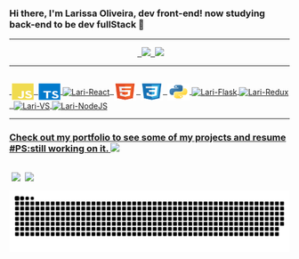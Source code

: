   ### Hi there, I'm Larissa Oliveira, dev front-end! now studying back-end to be dev fullStack 👋
  <hr>
<div align="center">
  <a href="https://github.com/larissakoliveira">
  <a href="https://larissa-portfolio.vercel.app/">
  <img height="180em" src="https://github-readme-stats.vercel.app/api?username=larissakoliveira&show_icons=true&theme=dracula&include_all_commits=true&count_private=true"/>
  <img height="180em" src="https://github-readme-stats.vercel.app/api/top-langs/?username=larissakoliveira&layout=compact&langs_count=7&theme=dracula"/>
</div>
    <hr>
<div style="display:inline"><br>
  <img align="center" alt="Lari-Js" height="30" width="40" src="https://raw.githubusercontent.com/devicons/devicon/master/icons/javascript/javascript-plain.svg">
  <img align="center" alt="Lari-Ts" height="30" width="40" src="https://raw.githubusercontent.com/devicons/devicon/master/icons/typescript/typescript-plain.svg">
  <img align="center" alt="Lari-React" height="30" width="40"  src="https://cdn.jsdelivr.net/gh/devicons/devicon/icons/react/react-original.svg"> 
  <img align="center" alt="Lari-HTML" height="30" width="40" src="https://raw.githubusercontent.com/devicons/devicon/master/icons/html5/html5-original.svg">
  <img align="center" alt="Lari-CSS" height="30" width="40" src="https://raw.githubusercontent.com/devicons/devicon/master/icons/css3/css3-original.svg">
  <img align="center" alt="Lari-Python" height="30" width="40" src="https://raw.githubusercontent.com/devicons/devicon/master/icons/python/python-original.svg">
  <img align="center" alt="Lari-Flask" height="30" width="40" src="https://cdn.jsdelivr.net/gh/devicons/devicon/icons/flask/flask-original.svg" />
  <img align="center" alt="Lari-Redux" height="30" width="40" src="https://cdn.jsdelivr.net/gh/devicons/devicon/icons/redux/redux-original.svg" />
  <img align="center" alt="Lari-VS" height="30" width="40" src="https://cdn.jsdelivr.net/gh/devicons/devicon/icons/visualstudio/visualstudio-plain.svg" />
  <img align="center" alt="Lari-NodeJS" height="30" width="40" src="https://cdn.jsdelivr.net/gh/devicons/devicon/icons/nodejs/nodejs-original.svg" />
</div>
<br>  <hr>
 <div> 
      <h3 text-align='center'> Check out my portfolio to see some of my projects and resume #PS:still working on it. <a height='50px'href="https://larissa-portfolio.vercel.app/" target="_blank"><img src="https://badgen.net/badge/MEU/SITE-PORTFOLIO/"red"?label=MEU" ></a>
 </h3>
   <br>
    <a href = "mailto:oliveir5uwm@gmail.com"><img src="https://img.shields.io/badge/-Gmail-%23333?style=for-the-badge&logo=gmail&logoColor=red" target="_blank"></a>
  <a href="https://www.linkedin.com/in/oliveir5/" ><img src="https://img.shields.io/badge/-LinkedIn-%230077B5?style=for-the-badge&logo=linkedin&logoColor=white" ></a>
   
   ![Snake animation](https://github.com/larissakoliveira/larissakoliveira/blob/output/github-contribution-grid-snake.svg)
   
</div>
    
    
      
                                                                        

